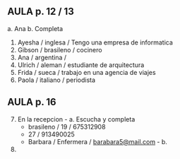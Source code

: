 
## AULA p. 12 / 13
 a. Ana
 b. Completa
  1.  Ayesha / inglesa / Tengo una empresa de informatica
  2. Gibson / brasileno / cocinero
  3. Ana / argentina /
  4. Ulrich / aleman / estudiante de arquitectura
  5. Frida / sueca / trabajo en una agencia de viajes
  6. Paola / italiano / periodista

## AULA p. 16
  7. En la recepcion
    - a. Escucha y completa
      - brasileno / 19 / 675312908
      - 27 / 913490025
      - Barbara / Enfermera / barabara5@mail.com
    - b.
  8. 

